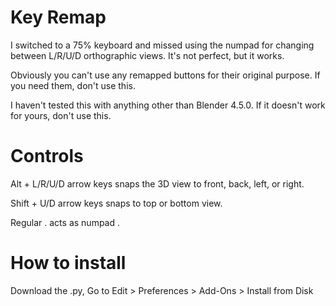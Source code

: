 # Key Remap
I switched to a 75% keyboard and missed using the numpad for changing between L/R/U/D orthographic views. It's not perfect, but it works.

Obviously you can't use any remapped buttons for their original purpose. If you need them, don't use this.  

I haven't tested this with anything other than Blender 4.5.0. If it doesn't work for yours, don't use this.  

# Controls
Alt + L/R/U/D arrow keys snaps the 3D view to front, back, left, or right.  

Shift + U/D arrow keys snaps to top or bottom view.  

Regular . acts as numpad .  
# How to install
Download the .py, Go to Edit > Preferences > Add-Ons > Install from Disk
